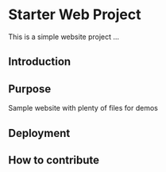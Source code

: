 # Starter Web Project

This is a simple website project ...

## Introduction

## Purpose

Sample website with plenty of files for demos

## Deployment

## How to contribute
